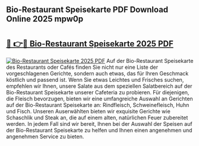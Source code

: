 ## Bio-Restaurant Speisekarte PDF Download Online 2025 mpw0p

# <h2><a href="http://gc6car.nevu.top/?p=Bio-Restaurant+Speisekarte">🔗 👉🔴 Bio-Restaurant Speisekarte 2025 PDF</a></h2>

[![Bio-Restaurant Speisekarte 2025 PDF](https://i.imgur.com/dBaPXMq.png)](http://gc6car.nevu.top/?p=Bio-Restaurant+Speisekarte)
Auf der Bio-Restaurant Speisekarte des Restaurants oder Cafés finden Sie nicht nur eine Liste der vorgeschlagenen Gerichte, sondern auch etwas, das für Ihren Geschmack köstlich und passend ist. Wenn Sie etwas Leichtes und Frisches suchen, empfehlen wir Ihnen, unsere Salate aus dem speziellen Salatbereich auf der Bio-Restaurant Speisekarte unserer Cafeteria zu probieren. Für diejenigen, die Fleisch bevorzugen, bieten wir eine umfangreiche Auswahl an Gerichten auf der Bio-Restaurant Speisekarte an: Rindfleisch, Schweinefleisch, Huhn und Fisch. Unseren Auserwählten bieten wir exquisite Gerichte wie Schaschlik und Steak an, die auf einem alten, natürlichen Feuer zubereitet werden. In jedem Fall sind wir bereit, Ihnen bei der Auswahl der Speisen auf der Bio-Restaurant Speisekarte zu helfen und Ihnen einen angenehmen und angenehmen Service zu bieten.
